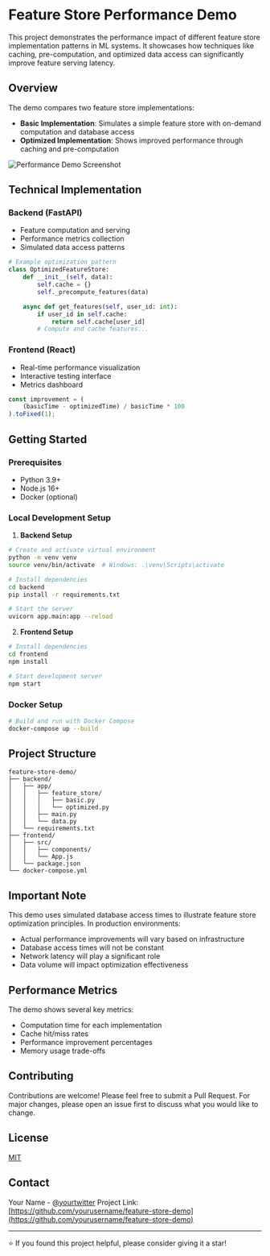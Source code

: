 # Feature Store Performance Demo

This project demonstrates the performance impact of different feature store implementation patterns in ML systems. It showcases how techniques like caching, pre-computation, and optimized data access can significantly improve feature serving latency.

## Overview

The demo compares two feature store implementations:
- **Basic Implementation**: Simulates a simple feature store with on-demand computation and database access
- **Optimized Implementation**: Shows improved performance through caching and pre-computation

![Performance Demo Screenshot](demo-screenshot.png)

## Technical Implementation

### Backend (FastAPI)
- Feature computation and serving
- Performance metrics collection
- Simulated data access patterns

```python
# Example optimization pattern
class OptimizedFeatureStore:
    def __init__(self, data):
        self.cache = {}
        self._precompute_features(data)

    async def get_features(self, user_id: int):
        if user_id in self.cache:
            return self.cache[user_id]
        # Compute and cache features...
```

### Frontend (React)
- Real-time performance visualization
- Interactive testing interface
- Metrics dashboard

```javascript
const improvement = (
    (basicTime - optimizedTime) / basicTime * 100
).toFixed(1);
```

## Getting Started

### Prerequisites
- Python 3.9+
- Node.js 16+
- Docker (optional)

### Local Development Setup

1. **Backend Setup**
```bash
# Create and activate virtual environment
python -m venv venv
source venv/bin/activate  # Windows: .\venv\Scripts\activate

# Install dependencies
cd backend
pip install -r requirements.txt

# Start the server
uvicorn app.main:app --reload
```

2. **Frontend Setup**
```bash
# Install dependencies
cd frontend
npm install

# Start development server
npm start
```

### Docker Setup
```bash
# Build and run with Docker Compose
docker-compose up --build
```

## Project Structure
```
feature-store-demo/
├── backend/
│   ├── app/
│   │   ├── feature_store/
│   │   │   ├── basic.py
│   │   │   └── optimized.py
│   │   ├── main.py
│   │   └── data.py
│   └── requirements.txt
├── frontend/
│   ├── src/
│   │   ├── components/
│   │   └── App.js
│   └── package.json
└── docker-compose.yml
```

## Important Note

This demo uses simulated database access times to illustrate feature store optimization principles. In production environments:
- Actual performance improvements will vary based on infrastructure
- Database access times will not be constant
- Network latency will play a significant role
- Data volume will impact optimization effectiveness

## Performance Metrics

The demo shows several key metrics:
- Computation time for each implementation
- Cache hit/miss rates
- Performance improvement percentages
- Memory usage trade-offs

## Contributing

Contributions are welcome! Please feel free to submit a Pull Request. For major changes, please open an issue first to discuss what you would like to change.

## License

[MIT](https://choosealicense.com/licenses/mit/)

## Contact

Your Name - [@yourtwitter](https://twitter.com/yourtwitter)
Project Link: [https://github.com/yourusername/feature-store-demo](https://github.com/yourusername/feature-store-demo)

---

⭐ If you found this project helpful, please consider giving it a star!
